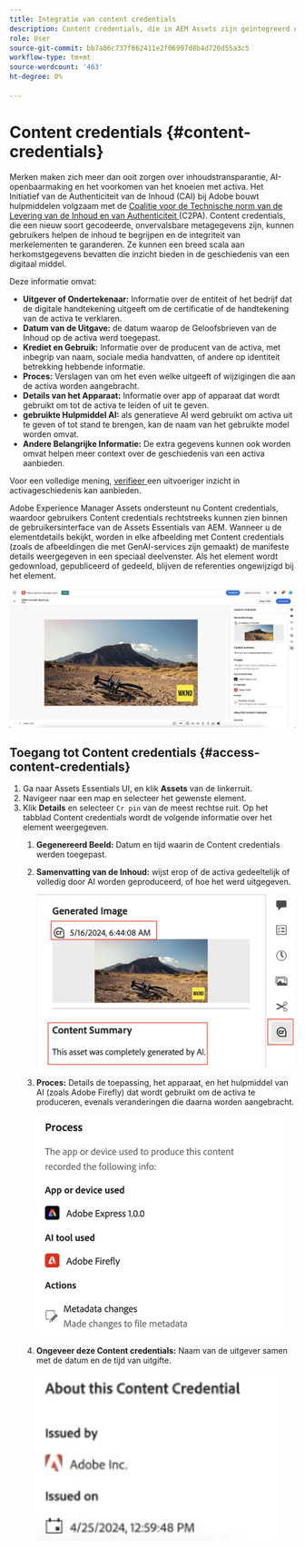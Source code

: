 ```yaml
---
title: Integratie van content credentials
description: Content credentials, die in AEM Assets zijn geïntegreerd en zijn opgenomen in de gebruikersinterface van AEM Assets Essentials, kunnen context bieden in de geschiedenis van een middel, zoals hoe het is gemaakt en wie er bij het maken betrokken was. Net als een voedingswaarde-label voor digitale inhoud kunnen Content credentials de transparantie vergroten en vertrouwen opbouwen met het publiek.
role: User
source-git-commit: bb7a86c737f862411e2f06997d8b4d720d55a3c5
workflow-type: tm+mt
source-wordcount: '463'
ht-degree: 0%

---
```



# Content credentials {#content-credentials}

Merken maken zich meer dan ooit zorgen over inhoudstransparantie, AI-openbaarmaking en het voorkomen van het knoeien met activa. Het Initiatief van de Authenticiteit van de Inhoud (CAI) bij Adobe bouwt hulpmiddelen volgzaam met de [ Coalitie voor de Technische norm van de Levering van de Inhoud en van Authenticiteit ](https://c2pa.org/specifications/specifications/1.1/specs/C2PA_Specification.html#_trust_model) (C2PA). Content credentials, die een nieuw soort gecodeerde, onvervalsbare metagegevens zijn, kunnen gebruikers helpen de inhoud te begrijpen en de integriteit van merkelementen te garanderen. Ze kunnen een breed scala aan herkomstgegevens bevatten die inzicht bieden in de geschiedenis van een digitaal middel.

Deze informatie omvat:

* **Uitgever of Ondertekenaar:** Informatie over de entiteit of het bedrijf dat de digitale handtekening uitgeeft om de certificatie of de handtekening van de activa te verklaren.
* **Datum van de Uitgave:** de datum waarop de Geloofsbrieven van de Inhoud op de activa werd toegepast.
* **Krediet en Gebruik:** Informatie over de producent van de activa, met inbegrip van naam, sociale media handvatten, of andere op identiteit betrekking hebbende informatie.
* **Proces:** Verslagen van om het even welke uitgeeft of wijzigingen die aan de activa worden aangebracht.
* **Details van het Apparaat:** Informatie over app of apparaat dat wordt gebruikt om tot de activa te leiden of uit te geven.
* **gebruikte Hulpmiddel AI:** als generatieve AI werd gebruikt om activa uit te geven of tot stand te brengen, kan de naam van het gebruikte model worden omvat.
* **Andere Belangrijke Informatie:** De extra gegevens kunnen ook worden omvat helpen meer context over de geschiedenis van een activa aanbieden.

Voor een volledige mening, [ verifieer ](https://contentcredentials.org/verify) een uitvoeriger inzicht in activageschiedenis kan aanbieden.

Adobe Experience Manager Assets ondersteunt nu Content credentials, waardoor gebruikers Content credentials rechtstreeks kunnen zien binnen de gebruikersinterface van de Assets Essentials van AEM. Wanneer u de elementdetails bekijkt, worden in elke afbeelding met Content credentials (zoals de afbeeldingen die met GenAI-services zijn gemaakt) de manifeste details weergegeven in een speciaal deelvenster. Als het element wordt gedownload, gepubliceerd of gedeeld, blijven de referenties ongewijzigd bij het element.

![ activa ](/help/using/assets/content-credentials.png)

## Toegang tot Content credentials {#access-content-credentials}

1. Ga naar Assets Essentials UI, en klik **Assets** van de linkerruit.
1. Navigeer naar een map en selecteer het gewenste element.
1. Klik **Details** en selecteer `Cr pin` van de meest rechtse ruit. Op het tabblad Content credentials wordt de volgende informatie over het element weergegeven.
   1. **Gegenereerd Beeld:** Datum en tijd waarin de Content credentials werden toegepast.
   1. **Samenvatting van de Inhoud:** wijst erop of de activa gedeeltelijk of volledig door AI worden geproduceerd, of hoe het werd uitgegeven.

      ![ inhoudssamenvatting ](/help/using/assets/content-credentials1.png)
   1. **Proces:** Details de toepassing, het apparaat, en het hulpmiddel van AI (zoals Adobe Firefly) dat wordt gebruikt om de activa te produceren, evenals veranderingen die daarna worden aangebracht.

      ![ proces ](/help/using/assets/CR-Process.png)
   1. **Ongeveer deze Content credentials:** Naam van de uitgever samen met de datum en de tijd van uitgifte.

      ![ uitgever ](/help/using/assets/CR-issuer.png)